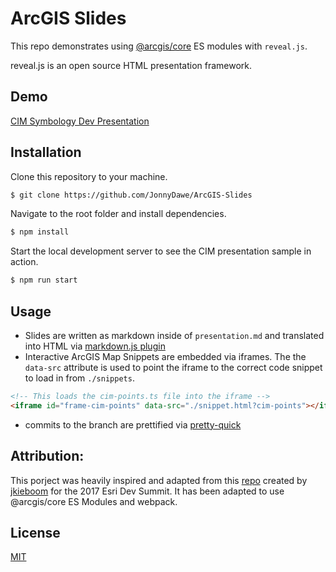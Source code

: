# ArcGIS Slides

This repo demonstrates using [@arcgis/core](https://www.npmjs.com/package/@arcgis/core) ES modules with `reveal.js`.

reveal.js is an open source HTML presentation framework.

## Demo

[CIM Symbology Dev Presentation](https://jonnydawe.github.io/ArcGIS-Slides/)

## Installation

Clone this repository to your machine.

```bash
$ git clone https://github.com/JonnyDawe/ArcGIS-Slides
```

Navigate to the root folder and install dependencies.

```bash
$ npm install
```

Start the local development server to see the CIM presentation sample in action.

```bash
$ npm run start
```

## Usage

-   Slides are written as markdown inside of `presentation.md` and translated into HTML via [markdown.js plugin](https://revealjs.com/markdown/)
-   Interactive ArcGIS Map Snippets are embedded via iframes. The the `data-src` attribute is used to point the iframe to the correct code snippet to load in from `./snippets`.

```html
<!-- This loads the cim-points.ts file into the iframe -->
<iframe id="frame-cim-points" data-src="./snippet.html?cim-points"></iframe>
```

-   commits to the branch are prettified via [pretty-quick](https://github.com/azz/pretty-quick)

## Attribution:

This porject was heavily inspired and adapted from this [repo](https://github.com/jkieboom/devsummit-palm-springs-2017/tree/gh-pages/controlling-camera-3d-navigation) created by [jkieboom](https://github.com/jkieboom) for the 2017 Esri Dev Summit. It has been adapted to use @arcgis/core ES Modules and webpack.

## License

[MIT](https://choosealicense.com/licenses/mit/)
